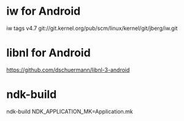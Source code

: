 # iw for Android
iw tags v4.7
git://git.kernel.org/pub/scm/linux/kernel/git/jberg/iw.git

# libnl for Android
https://github.com/dschuermann/libnl-3-android

# ndk-build
ndk-build NDK_APPLICATION_MK=Application.mk
